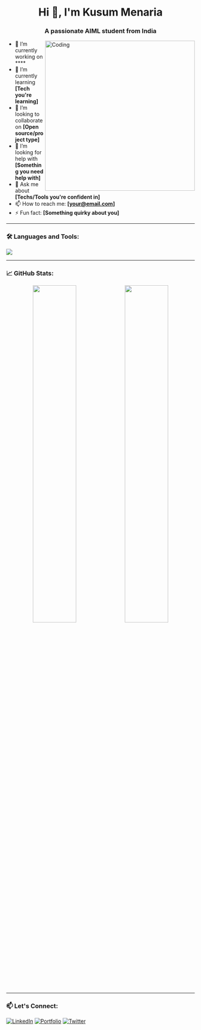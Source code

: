 <h1 align="center">Hi 👋, I'm Kusum Menaria</h1>
<h3 align="center">A passionate AIML student from India</h3>

<img align="right" alt="Coding" width="400" src="https://media.giphy.com/media/qgQUggAC3Pfv687qPC/giphy.gif">

- 🔭 I’m currently working on ****
- 🌱 I’m currently learning **[Tech you're learning]**
- 👯 I’m looking to collaborate on **[Open source/project type]**
- 🤝 I’m looking for help with **[Something you need help with]**
- 💬 Ask me about **[Techs/Tools you're confident in]**
- 📫 How to reach me: **[your@email.com]**
- ⚡ Fun fact: **[Something quirky about you]**

---

### 🛠️ Languages and Tools:
<p align="left">
  <img src="https://skillicons.dev/icons?i=js,ts,react,nextjs,nodejs,python,django,html,css,tailwind,git,github,vscode,figma" />
</p>

---

### 📈 GitHub Stats:
<p align="center">
  <img width="48%" src="https://github-readme-stats.vercel.app/api?username=yourusername&show_icons=true&theme=radical" />
  <img width="48%" src="https://github-readme-streak-stats.herokuapp.com/?user=yourusername&theme=radical" />
</p>

---

### 📫 Let's Connect:
[![LinkedIn](https://img.shields.io/badge/LinkedIn-0077B5?style=flat&logo=linkedin)](https://linkedin.com/in/yourprofile)
[![Portfolio](https://img.shields.io/badge/Portfolio-000?style=flat&logo=vercel&logoColor=white)](https://yourportfolio.com)
[![Twitter](https://img.shields.io/badge/Twitter-1DA1F2?style=flat&logo=twitter&logoColor=white)](https://twitter.com/yourhandle)
